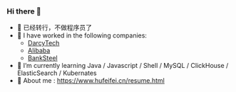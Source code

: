 ### Hi there 👋

<!--
**holmofy/holmofy** is a ✨ _special_ ✨ repository because its `README.md` (this file) appears on your GitHub profile.
-->

- 🔭 已经转行，不做程序员了
- 🙌 I have worked in the following companies:
  * [DarcyTech](https://www.darcytech.com/)
  * [Alibaba](https://www.alibabagroup.com/)
  * [BankSteel](https://www.banksteel.com/about/)
- 🌱 I’m currently learning Java / Javascript / Shell / MySQL / ClickHouse / ElasticSearch / Kubernates
- 💬 About me : https://www.hufeifei.cn/resume.html
